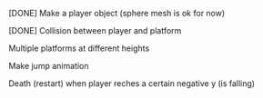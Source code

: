 [DONE] Make a player object (sphere mesh is ok for now)

[DONE] Collision between player and platform

Multiple platforms at different heights

Make jump animation

Death (restart) when player reches a certain negative y (is falling)